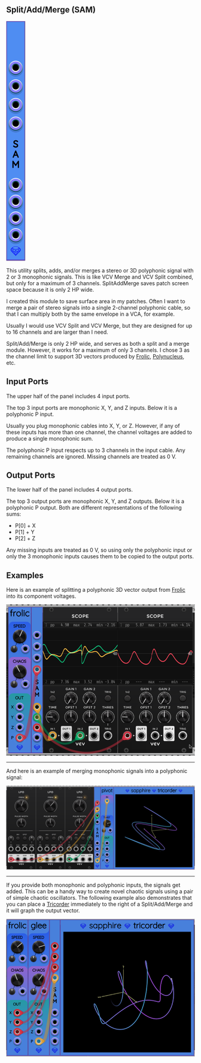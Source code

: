 ## Split/Add/Merge (SAM)

![Split/Add/Merge](images/splitAddMerge.png)

This utility splits, adds, and/or merges a stereo or 3D polyphonic signal with 2 or 3 monophonic signals.
This is like VCV Merge and VCV Split combined, but only for a maximum of 3 channels.
SplitAddMerge saves patch screen space because it is only 2 HP wide.

I created this module to save surface area in my patches.
Often I want to merge a pair of stereo signals into a single 2-channel polyphonic cable,
so that I can multiply both by the same envelope in a VCA, for example.

Usually I would use VCV Split and VCV Merge, but they are designed for up to 16 channels
and are larger than I need.

Split/Add/Merge is only 2 HP wide, and serves as both a split and a merge module.
However, it works for a maximum of only 3 channels. I chose 3 as the channel limit
to support 3D vectors produced by [Frolic](Frolic.md), [Polynucleus](Polynucleus.md), etc.

## Input Ports

The upper half of the panel includes 4 input ports.

The top 3 input ports are monophonic X, Y, and Z inputs.
Below it is a polyphonic P input.

Usually you plug monophonic cables into X, Y, or Z.
However, if any of these inputs has more than one channel, the channel voltages
are added to produce a single monophonic sum.

The polyphonic P input respects up to 3 channels in the input cable.
Any remaining channels are ignored.
Missing channels are treated as 0&nbsp;V.

## Output Ports

The lower half of the panel includes 4 output ports.

The top 3 output ports are monophonic X, Y, and Z outputs.
Below it is a polyphonic P output.
Both are different representations of the following sums:

* P[0] + X
* P[1] + Y
* P[2] + Z

Any missing inputs are treated as 0&nbsp;V, so using only the polyphonic input or only
the 3 monophonic inputs causes them to be copied to the output ports.

## Examples

Here is an example of splitting a polyphonic 3D vector output from [Frolic](Frolic.md)
into its component voltages.

![Splitter example](images/sam_split_example.png)

---

And here is an example of merging monophonic signals into a polyphonic signal:

![Merge example](images/sam_merge_example.png)

---

If you provide both monophonic and polyphonic inputs, the signals get added.
This can be a handy way to create novel chaotic signals using a pair of simple chaotic oscillators.
The following example also demonstrates that you can place a [Tricorder](Tricoder.md)
immediately to the right of a Split/Add/Merge and it will graph the output vector.

![Adder example](images/sam_add_example.png)
